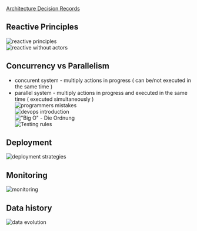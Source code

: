 [Architecture Decision Records](https://github.com/joelparkerhenderson/architecture_decision_record)  
## Reactive Principles
![reactive principles](https://i.postimg.cc/GtW80TS9/reactive-principles.png)  
![reactive without actors](https://i.postimg.cc/kMztRLX9/reactive-systems-without-actors.png)  

## Concurrency vs Parallelism
* concurent system - multiply actions in progress ( can be/not executed in the same time )  
* parallel system  - multiply actions in progress and executed in the same time ( executed simultaneously )  
![programmers mistakes](https://i.postimg.cc/fWPPqJfd/sketch-programmers-mistakes.png)  
![devops introduction](https://i.postimg.cc/htLmgZMv/devops-introduction.png)  
!["Big O" - Die Ordnung](https://i.postimg.cc/85Rbr9Mn/Big-O-notation.png)  
![Testing rules](https://i.postimg.cc/Kc3rwfXk/Testing-rules.png)  

## Deployment 
![deployment strategies](https://i.ibb.co/WWnCmWc/2023-06-07-10-48-1.jpg)  

## Monitoring
![monitoring](https://i.ibb.co/Q9vDHbQ/2023-08-27-monitoring.jpg)  

## Data history
![data evolution](https://i.ibb.co/pdLN4CY/2023-08-27-2git-data-mesh.jpg)
